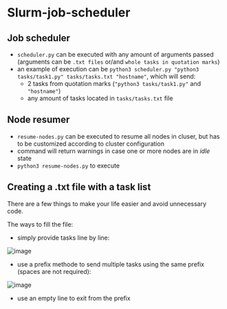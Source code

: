 # Slurm-job-scheduler

## Job scheduler
- `scheduler.py` can be executed with any amount of arguments passed (arguments can be `.txt files` or/and `whole tasks in quotation marks`)
- an example of execution can be `python3 scheduler.py "python3 tasks/task1.py" tasks/tasks.txt "hostname"`, which will send:
    * 2 tasks from quotation marks (`"python3 tasks/task1.py"` and `"hostname"`)
    * any amount of tasks located in `tasks/tasks.txt` file

## Node resumer
- `resume-nodes.py` can be executed to resume all nodes in cluser, but has to be customized according to cluster configuration
- command will return warnings in case one or more nodes are in _idle_ state
- `python3 resume-nodes.py` to execute

## Creating a .txt file with a task list
There are a few things to make your life easier and avoid unnecessary code.

The ways to fill the file:
- simply provide tasks line by line:

![image](https://user-images.githubusercontent.com/75808585/150392859-d7767712-f55d-4332-9ea8-dbf032c382b8.png)
- use a prefix methode to send multiple tasks using the same prefix (spaces are not required):

![image](https://user-images.githubusercontent.com/75808585/150393433-2123a73d-908f-4f4d-9866-0f257c1b0060.png)

- use an empty line to exit from the prefix

